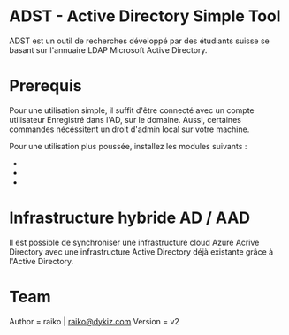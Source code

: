 # ADST - Active Directory Simple Tool

ADST est un outil de recherches développé par des étudiants suisse se basant sur l'annuaire LDAP Microsoft Active Directory.



# Prerequis

Pour une utilisation simple, il suffit d'être connecté avec un compte utilisateur Enregistré dans l'AD, sur le domaine.
Aussi, certaines commandes nécéssitent un droit d'admin local sur votre machine.

Pour une utilisation plus poussée, installez les modules suivants :

- 
- 
- 



# Infrastructure hybride AD / AAD

Il est possible de synchroniser une infrastructure cloud Azure Acrive Directory avec une infrastructure Active Directory
déjà existante grâce à l'Active Directory.




# Team

Author = raiko | raiko@dykiz.com
Version = v2
